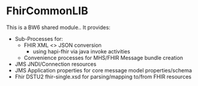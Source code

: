 # FhirCommonLIB

This is a BW6 shared module..
It provides:

- Sub-Processes for:
    - FHIR XML <> JSON conversion
        - using hapi-fhir via java invoke activities
    - Convenience processes for MHS/FHIR Message bundle creation
- JMS JNDI/Connection resources
- JMS Application properties for core message model properties/schema
- Fhir DSTU2 fhir-single.xsd for parsing/mapping to/from FHIR resources

